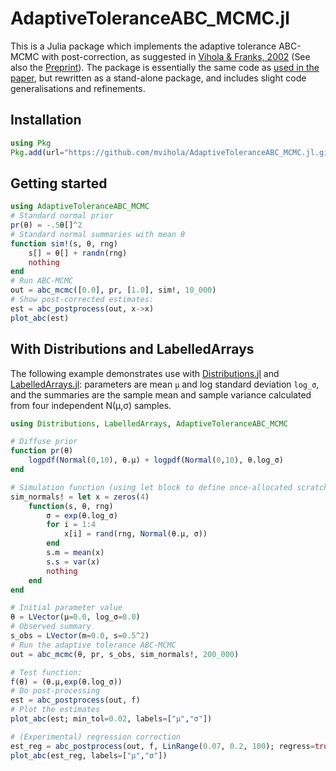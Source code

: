 # AdaptiveToleranceABC_MCMC.jl

This is a Julia package which implements the adaptive tolerance ABC-MCMC with post-correction, as suggested in [Vihola & Franks, 2002](https://doi.org/10.1093/biomet/asz078) (See also the [Preprint](https://arxiv.org/abs/1902.00412)). The package is essentially the same code as [used in the paper](https://bitbucket.org/mvihola/abc-mcmc/src), but rewritten as a stand-alone package, and includes slight code generalisations and refinements.

## Installation

```julia
using Pkg
Pkg.add(url="https://github.com/mvihola/AdaptiveToleranceABC_MCMC.jl.git")
```

## Getting started

```julia
using AdaptiveToleranceABC_MCMC
# Standard normal prior
pr(θ) = -.5θ[]^2 
# Standard normal summaries with mean θ
function sim!(s, θ, rng)
    s[] = θ[] + randn(rng)
    nothing
end
# Run ABC-MCMC
out = abc_mcmc([0.0], pr, [1.0], sim!, 10_000)
# Show post-corrected estimates:
est = abc_postprocess(out, x->x)
plot_abc(est)
```

## With Distributions and LabelledArrays

The following example demonstrates use with [Distributions.jl](https://github.com/JuliaStats/Distributions.jl) and [LabelledArrays.jl](https://github.com/SciML/LabelledArrays.jl): parameters are mean `μ` and log standard deviation `log_σ`, and the summaries are the sample mean and sample variance calculated from four independent N(μ,σ) samples.

```julia
using Distributions, LabelledArrays, AdaptiveToleranceABC_MCMC

# Diffuse prior
function pr(θ)
    logpdf(Normal(0,10), θ.μ) + logpdf(Normal(0,10), θ.log_σ)
end

# Simulation function (using let block to define once-allocated scratch vector x)
sim_normals! = let x = zeros(4)
    function(s, θ, rng)
        σ = exp(θ.log_σ)
        for i = 1:4
            x[i] = rand(rng, Normal(θ.μ, σ))
        end
        s.m = mean(x)
        s.s = var(x)
        nothing
    end
end

# Initial parameter value
θ = LVector(μ=0.0, log_σ=0.0)
# Observed summary
s_obs = LVector(m=0.0, s=0.5^2)
# Run the adaptive tolerance ABC-MCMC
out = abc_mcmc(θ, pr, s_obs, sim_normals!, 200_000)

# Test function:
f(θ) = (θ.μ,exp(θ.log_σ))
# Do post-processing
est = abc_postprocess(out, f)
# Plot the estimates 
plot_abc(est; min_tol=0.02, labels=["μ","σ"])

# (Experimental) regression correction
est_reg = abc_postprocess(out, f, LinRange(0.07, 0.2, 100); regress=true)
plot_abc(est_reg, labels=["μ","σ"])
```